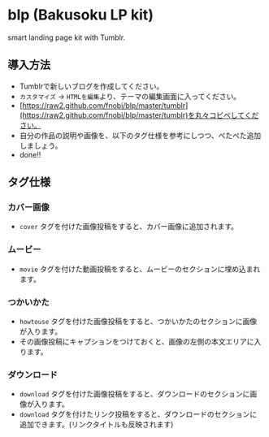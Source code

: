 blp (Bakusoku LP kit)
==================

smart landing page kit with Tumblr.

## 導入方法
 - Tumblrで新しいブログを作成してください。
 - ```カスタマイズ``` → ```HTMLを編集```より、テーマの編集画面に入ってください。
 - [https://raw2.github.com/fnobi/blp/master/tumblr](https://raw2.github.com/fnobi/blp/master/tumblr)を丸々コピペしてください。
 - 自分の作品の説明や画像を、以下のタグ仕様を参考にしつつ、ぺたぺた追加しましょう。
 - done!!

## タグ仕様

### カバー画像

 - ```cover``` タグを付けた画像投稿をすると、カバー画像に追加されます。

### ムービー

 - ```movie``` タグを付けた動画投稿をすると、ムービーのセクションに埋め込まれます。

### つかいかた
 - ```howtouse``` タグを付けた画像投稿をすると、つかいかたのセクションに画像が入ります。
 - その画像投稿にキャプションをつけておくと、画像の左側の本文エリアに入ります。

### ダウンロード
 - ```download``` タグを付けた画像投稿をすると、ダウンロードのセクションに画像が入ります。
 - ```download``` タグを付けたリンク投稿をすると、ダウンロードのセクションに追加できます。(リンクタイトルも反映されます)
